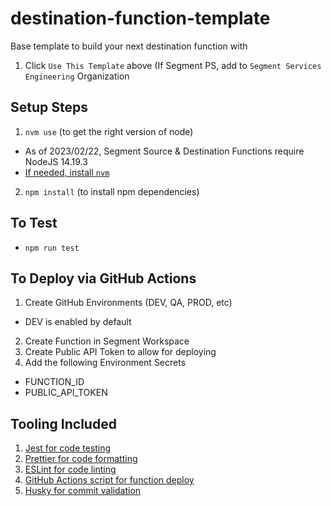 # destination-function-template
Base template to build your next destination function with 

1. Click `Use This Template` above (If Segment PS, add to `Segment Services Engineering` Organization

## Setup Steps 
1. `nvm use` (to get the right version of node)
  - As of 2023/02/22, Segment Source & Destination Functions require NodeJS 14.19.3
  - [If needed, install `nvm`](https://github.com/nvm-sh/nvm#install--update-script)
2. `npm install` (to install npm dependencies)


## To Test
- `npm run test`

## To Deploy via GitHub Actions
1. Create GitHub Environments (DEV, QA, PROD, etc)
  - DEV is enabled by default
2. Create Function in Segment Workspace
3. Create Public API Token to allow for deploying
3. Add the following Environment Secrets
  - FUNCTION_ID
  - PUBLIC_API_TOKEN

## Tooling Included
1. [Jest for code testing](https://jestjs.io/docs/expect)
2. [Prettier for code formatting](https://prettier.io/)
3. [ESLint for code linting](https://eslint.org/)
4. [GitHub Actions script for function deploy](https://docs.github.com/en/actions)
5. [Husky for commit validation](https://github.com/typicode/husky)
